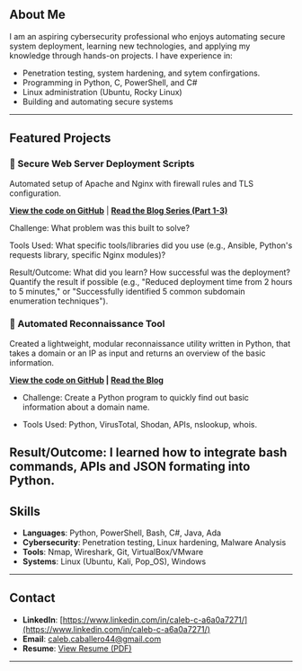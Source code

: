 ## About Me
I am an aspiring cybersecurity professional who enjoys automating secure system deployment, learning new technologies, and applying my knowledge through hands-on projects.
I have  experience in:
- Penetration testing, system hardening, and sytem confirgations. 
- Programming in Python, C, PowerShell, and C#
- Linux administration (Ubuntu, Rocky Linux)
- Building and automating secure systems

---

## Featured Projects
### 🔹 Secure Web Server Deployment Scripts
Automated setup of Apache and Nginx with firewall rules and TLS configuration.

**[View the code on GitHub](https://github.com/CalebC44/Personal-Projects/tree/main/Secure%20Web%20Server%20Deployment%20Scripts)** | **[Read the Blog Series (Part 1-3)](https://calebc44.github.io/github-portfolio/blog-post-1)**

Challenge: What problem was this built to solve?

Tools Used: What specific tools/libraries did you use (e.g., Ansible, Python's requests library, specific Nginx modules)?

Result/Outcome: What did you learn? How successful was the deployment? Quantify the result if possible (e.g., "Reduced deployment time from 2 hours to 5 minutes," or "Successfully identified 5 common subdomain enumeration techniques").

### 🔹 Automated Reconnaissance Tool
Created a lightweight, modular reconnaissance utility written in Python, that takes a domain or an IP as input and returns an overview of the basic information.

**[View the code on GitHub](https://github.com/CalebC44/Personal-Projects/blob/main/Automated-Reconnaissance-Tool) | **[Read the Blog](https://calebc44.github.io/github-portfolio/2025/09/25/Automated-Reconnaissance-Tool.html)****

- Challenge: Create a Python program to quickly find out basic information about a domain name. 

- Tools Used: Python, VirusTotal, Shodan, APIs, nslookup, whois.

Result/Outcome: I learned how to integrate bash commands, APIs and JSON formating into Python. 
---

## Skills
- **Languages**: Python, PowerShell, Bash, C#, Java, Ada
- **Cybersecurity**: Penetration testing, Linux hardening, Malware Analysis
- **Tools**: Nmap, Wireshark, Git, VirtualBox/VMware
- **Systems**: Linux (Ubuntu, Kali, Pop_OS), Windows

---

## Contact
- **LinkedIn**: [https://www.linkedin.com/in/caleb-c-a6a0a7271/](https://www.linkedin.com/in/caleb-c-a6a0a7271/)
- **Email**: caleb.caballero44@gmail.com
- **Resume**: [View Resume (PDF)](https://calebc44.github.io/github-portfolio/Caleb_Caballero_Resume_2025.pdf)

---

